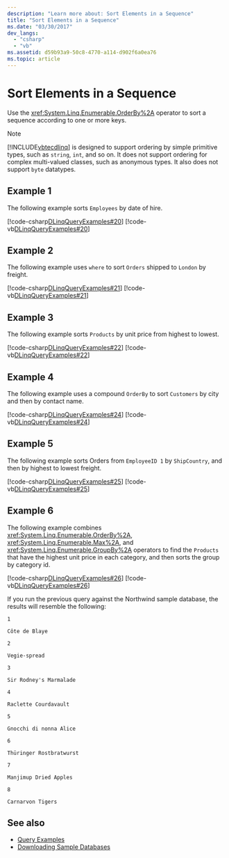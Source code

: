 ```yaml
---
description: "Learn more about: Sort Elements in a Sequence"
title: "Sort Elements in a Sequence"
ms.date: "03/30/2017"
dev_langs:
  - "csharp"
  - "vb"
ms.assetid: d59b93a9-50c8-4770-a114-d902f6a0ea76
ms.topic: article
---
```

# Sort Elements in a Sequence

Use the <xref:System.Linq.Enumerable.OrderBy%2A> operator to sort a sequence according to one or more keys.

> [!NOTE]
> [!INCLUDE[vbtecdlinq](../../../../../../includes/vbtecdlinq-md.md)] is designed to support ordering by simple primitive types, such as `string`, `int`, and so on. It does not support ordering for complex multi-valued classes, such as anonymous types. It also does not support `byte` datatypes.

## Example 1

 The following example sorts `Employees` by date of hire.

 [!code-csharp[DLinqQueryExamples#20](../../../../../../samples/snippets/csharp/VS_Snippets_Data/DLinqQueryExamples/cs/Program.cs#20)]
 [!code-vb[DLinqQueryExamples#20](../../../../../../samples/snippets/visualbasic/VS_Snippets_Data/DLinqQueryExamples/vb/Module1.vb#20)]

## Example 2

 The following example uses `where` to sort `Orders` shipped to `London` by freight.

 [!code-csharp[DLinqQueryExamples#21](../../../../../../samples/snippets/csharp/VS_Snippets_Data/DLinqQueryExamples/cs/Program.cs#21)]
 [!code-vb[DLinqQueryExamples#21](../../../../../../samples/snippets/visualbasic/VS_Snippets_Data/DLinqQueryExamples/vb/Module1.vb#21)]

## Example 3

 The following example sorts `Products` by unit price from highest to lowest.

 [!code-csharp[DLinqQueryExamples#22](../../../../../../samples/snippets/csharp/VS_Snippets_Data/DLinqQueryExamples/cs/Program.cs#22)]
 [!code-vb[DLinqQueryExamples#22](../../../../../../samples/snippets/visualbasic/VS_Snippets_Data/DLinqQueryExamples/vb/Module1.vb#22)]

## Example 4

 The following example uses a compound `OrderBy` to sort `Customers` by city and then by contact name.

 [!code-csharp[DLinqQueryExamples#24](../../../../../../samples/snippets/csharp/VS_Snippets_Data/DLinqQueryExamples/cs/Program.cs#24)]
 [!code-vb[DLinqQueryExamples#24](../../../../../../samples/snippets/visualbasic/VS_Snippets_Data/DLinqQueryExamples/vb/Module1.vb#24)]

## Example 5

 The following example sorts Orders from `EmployeeID 1` by `ShipCountry`, and then by highest to lowest freight.

 [!code-csharp[DLinqQueryExamples#25](../../../../../../samples/snippets/csharp/VS_Snippets_Data/DLinqQueryExamples/cs/Program.cs#25)]
 [!code-vb[DLinqQueryExamples#25](../../../../../../samples/snippets/visualbasic/VS_Snippets_Data/DLinqQueryExamples/vb/Module1.vb#25)]

## Example 6

 The following example combines <xref:System.Linq.Enumerable.OrderBy%2A>, <xref:System.Linq.Enumerable.Max%2A>, and <xref:System.Linq.Enumerable.GroupBy%2A> operators to find the `Products` that have the highest unit price in each category, and then sorts the group by category id.

 [!code-csharp[DLinqQueryExamples#26](../../../../../../samples/snippets/csharp/VS_Snippets_Data/DLinqQueryExamples/cs/Program.cs#26)]
 [!code-vb[DLinqQueryExamples#26](../../../../../../samples/snippets/visualbasic/VS_Snippets_Data/DLinqQueryExamples/vb/Module1.vb#26)]

 If you run the previous query against the Northwind sample database, the results will resemble the following:

 `1`

 `Côte de Blaye`

 `2`

 `Vegie-spread`

 `3`

 `Sir Rodney's Marmalade`

 `4`

 `Raclette Courdavault`

 `5`

 `Gnocchi di nonna Alice`

 `6`

 `Thüringer Rostbratwurst`

 `7`

 `Manjimup Dried Apples`

 `8`

 `Carnarvon Tigers`

## See also

- [Query Examples](query-examples.md)
- [Downloading Sample Databases](downloading-sample-databases.md)
